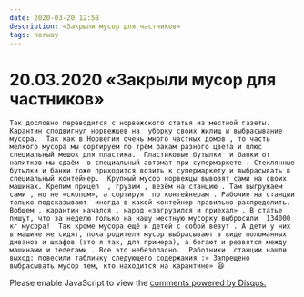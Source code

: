 ```yaml
---
date: 2020-03-20 12:58
description: «Закрыли мусор для частников»
tags: norway
---
```

# 20.03.2020 «Закрыли мусор для частников»
    
    Так дословно переводится с норвежского статья из местной газеты.  Карантин сподвигнул норвежцев на  уборку своих жилищ и выбрасывание мусора.  Так как в Норвегии очень много частных домов , то часть мелкого мусора мы сортируем по трём бакам разного цвета и плюс специальный мешок для пластика.  Пластиковые бутылки  и банки от напитков мы сдаём  в специальный автомат при супермаркете . Стеклянные бутылки и банки тоже приходится возить к супермаркету и выбрасывать в специальный контейнер.  Крупный мусор норвежцы вывозят сами на своих машинах. Крепим прицеп  , грузим , везём на станцию . Там выгружаем сами , но не «скопом», а сортируя  по контейнерам . Рабочие на станции только подсказывают  иногда в какой контейнер правильно распределить.  Вобщем , карантин начался , народ «загрузился и приехал» . В статье пишут, что за неделю только на нашу местную мусорку выбросили  134000 кг мусора!  Так кроме мусора ещё и детей с собой везут . А дети у них в машине не сидят, пока родители мусор выбрасывают в виде поломанных  диванов и шкафов (это я так, для примера), а бегают и резвятся между машинами и телегами . Все это небезопасно.  Работники  станции нашли выход: повесили табличку следующего содержания :» Запрещено выбрасывать мусор тем, кто находится на карантине» 😆


<div id="disqus_thread"></div>
<script>
    /**
    *  RECOMMENDED CONFIGURATION VARIABLES: EDIT AND UNCOMMENT THE SECTION BELOW TO INSERT DYNAMIC VALUES FROM YOUR PLATFORM OR CMS.
    *  LEARN WHY DEFINING THESE VARIABLES IS IMPORTANT: https://disqus.com/admin/universalcode/#configuration-variables    */
    /*
    var disqus_config = function () {
    this.page.url = PAGE_URL;  // Replace PAGE_URL with your page's canonical URL variable
    this.page.identifier = PAGE_IDENTIFIER; // Replace PAGE_IDENTIFIER with your page's unique identifier variable
    };
    */
    (function() { // DON'T EDIT BELOW THIS LINE
    var d = document, s = d.createElement('script');
    s.src = 'https://irina-blog-1.disqus.com/embed.js';
    s.setAttribute('data-timestamp', +new Date());
    (d.head || d.body).appendChild(s);
    })();
</script>
<noscript>Please enable JavaScript to view the <a href="https://disqus.com/?ref_noscript">comments powered by Disqus.</a></noscript>
